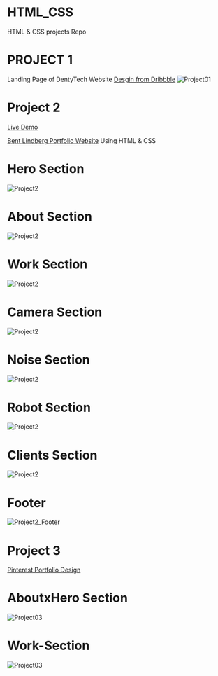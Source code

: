 # HTML_CSS
HTML &amp; CSS projects Repo

# PROJECT 1
Landing Page of DentyTech Website  [Desgin from Dribbble](https://dribbble.com/shots/22620941-Dental-Care-Landing-Page) 
![Project01](img.PNG)

# Project 2
[Live Demo](https://html-css-seven-green.vercel.app/)

[Bent Lindberg Portfolio Website](https://bent-template.webflow.io/) Using HTML & CSS


# Hero Section

![Project2](Project2-1.PNG)

# About Section

![Project2](Project2-2.PNG)

# Work Section
![Project2](Project2-3.PNG)

# Camera Section
![Project2](Project2-4.PNG)

# Noise Section
![Project2](Project2-5.PNG)

# Robot Section

![Project2](Project2-6.PNG)

# Clients Section

![Project2](Project2-7.PNG)

# Footer
![Project2_Footer](Project2-8.PNG)


# Project 3

[Pinterest Portfolio Design](https://pin.it/7slFtHDMh)

# AboutxHero Section
![Project03](Project3-1.PNG)

# Work-Section
![Project03](Project3-2.PNG)
